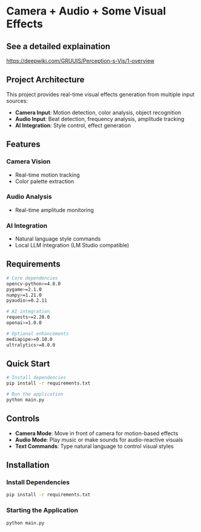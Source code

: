 # Camera + Audio + Some Visual Effects

## See a detailed explaination
https://deepwiki.com/GRUUIS/Perception-s-Vis/1-overview

## Project Architecture

This project provides real-time visual effects generation from multiple input sources:
- **Camera Input**: Motion detection, color analysis, object recognition
- **Audio Input**: Beat detection, frequency analysis, amplitude tracking  
- **AI Integration**: Style control, effect generation

## Features

### Camera Vision
- Real-time motion tracking
- Color palette extraction

### Audio Analysis  
- Real-time amplitude monitoring

### AI Integration
- Natural language style commands
- Local LLM integration (LM Studio compatible)

## Requirements

```bash
# Core dependencies
opencv-python>=4.8.0
pygame>=2.1.0
numpy>=1.21.0
pyaudio>=0.2.11

# AI integration
requests>=2.28.0
openai>=1.0.0

# Optional enhancements
mediapipe>=0.10.0
ultralytics>=8.0.0
```

## Quick Start

```bash
# Install dependencies
pip install -r requirements.txt

# Run the application
python main.py
```

## Controls

- **Camera Mode**: Move in front of camera for motion-based effects
- **Audio Mode**: Play music or make sounds for audio-reactive visuals
- **Text Commands**: Type natural language to control visual styles


## Installation

### Install Dependencies
```bash
pip install -r requirements.txt
```
### Starting the Application
```bash
python main.py
```